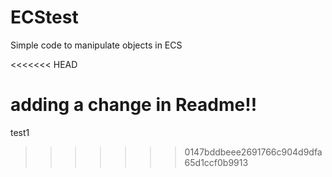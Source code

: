 # ECStest
Simple code to manipulate objects in ECS

<<<<<<< HEAD

adding a change in Readme!!
=======
test1
>>>>>>> 0147bddbeee2691766c904d9dfa65d1ccf0b9913
